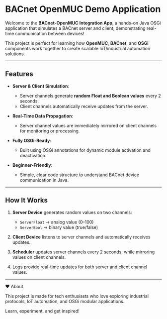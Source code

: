 #  BACnet OpenMUC Demo Application

Welcome to the **BACnet-OpenMUC Integration App**, a hands-on Java OSGi application that simulates a BACnet server and client, demonstrating real-time communication between devices!  

This project is perfect for learning how **OpenMUC**, **BACnet**, and **OSGi** components work together to create scalable IoT/industrial automation solutions.  

---

##  Features

- **Server & Client Simulation**:  
  - Server channels generate **random Float and Boolean values** every 2 seconds.  
  - Client channels automatically receive updates from the server.  

- **Real-Time Data Propagation**:  
  - Server channel values are immediately mirrored on client channels for monitoring or processing.  

- **Fully OSGi-Ready**:  
  - Built using OSGi annotations for dynamic module activation and deactivation.  

- **Beginner-Friendly**:  
  - Simple, clear code structure to understand BACnet device communication in Java.

---

##  How It Works

1. **Server Device** generates random values on two channels:  
   - `ServerFloat` → analog value (0–100)  
   - `ServerBool` → binary value (true/false)  

2. **Client Device** listens to server channels and automatically receives updates.

3. **Scheduler** updates server channels every 2 seconds, while mirroring values on client channels.

4. Logs provide real-time updates for both server and client channel values.

---

❤️ About

This project is made for tech enthusiasts who love exploring industrial protocols, IoT automation, and OSGi modular applications.

Learn, experiment, and get inspired!
